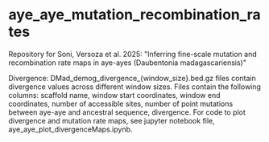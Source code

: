 # aye_aye_mutation_recombination_rates
Repository for  Soni, Versoza et al. 2025: "Inferring fine-scale mutation and recombination rate maps in aye-ayes (Daubentonia madagascariensis)"

Divergence: DMad_demog_divergence_{window_size}.bed.gz files contain divergence values across different window sizes. Files contain the following columns: scaffold name,  window start coordinates,  window end coordinates, number of accessible sites, number of point mutations between aye-aye and ancestral sequence, divergence.  For code to plot divergence and mutation rate maps, see jupyter notebook file, aye_aye_plot_divergenceMaps.ipynb.
